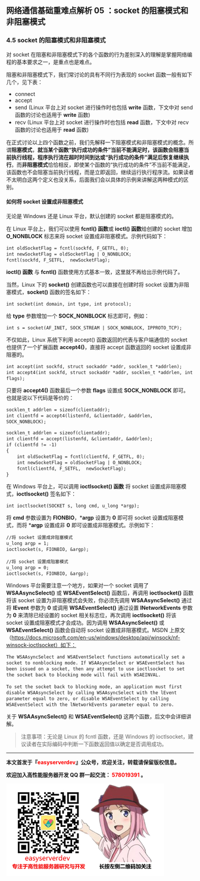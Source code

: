 ## 网络通信基础重难点解析 05 ：socket 的阻塞模式和非阻塞模式



### 4.5 socket 的阻塞模式和非阻塞模式

对 socket 在阻塞和非阻塞模式下的各个函数的行为差别深入的理解是掌握网络编程的基本要求之一，是重点也是难点。

阻塞和非阻塞模式下，我们常讨论的具有不同行为表现的 socket 函数一般有如下几个，见下表：

- connect
- accept
- send (Linux 平台上对 socket 进行操作时也包括 **write** 函数，下文中对 send 函数的讨论也适用于 **write** 函数)
- recv (Linux 平台上对 socket 进行操作时也包括 **read** 函数，下文中对 recv 函数的讨论也适用于 **read** 函数)



在正式讨论以上四个函数之前，我们先解释一下阻塞模式和非阻塞模式的概念。所谓**阻塞模式**，**就当某个函数“执行成功的条件”当前不能满足时，该函数会阻塞当前执行线程，程序执行流在超时时间到达或“执行成功的条件”满足后恢复继续执行**。而**非阻塞模式**恰恰相反，即使某个函数的“执行成功的条件”不当前不能满足，该函数也不会阻塞当前执行线程，而是立即返回，继续运行执行程序流。如果读者不太明白这两个定义也没关系，后面我们会以具体的示例来讲解这两种模式的区别。

#### 如何将 socket 设置成非阻塞模式

无论是 Windows 还是 Linux 平台，默认创建的 socket 都是阻塞模式的。

在 Linux 平台上，我们可以使用 **fcntl() 函数**或 **ioctl() 函数**给创建的 socket 增加 **O_NONBLOCK** 标志来将 socket 设置成非阻塞模式。示例代码如下：

```
int oldSocketFlag = fcntl(sockfd, F_GETFL, 0);
int newSocketFlag = oldSocketFlag | O_NONBLOCK;
fcntl(sockfd, F_SETFL,  newSocketFlag);
```

**ioctl() 函数** 与 **fcntl()** 函数使用方式基本一致，这里就不再给出示例代码了。

当然，Linux 下的 **socket()** 创建函数也可以直接在创建时将 socket 设置为非阻塞模式，**socket()** 函数的签名如下：

```
int socket(int domain, int type, int protocol);
```

给 **type** 参数增加一个 **SOCK_NONBLOCK** 标志即可，例如：

```
int s = socket(AF_INET, SOCK_STREAM | SOCK_NONBLOCK, IPPROTO_TCP);
```

不仅如此，Linux 系统下利用 accept() 函数返回的代表与客户端通信的 socket 也提供了一个扩展函数 **accept4()**，直接将 accept 函数返回的 socket 设置成非阻塞的。

```
int accept(int sockfd, struct sockaddr *addr, socklen_t *addrlen); 
int accept4(int sockfd, struct sockaddr *addr, socklen_t *addrlen, int flags);
```

只要将 **accept4()** 函数最后一个参数 **flags** 设置成 **SOCK_NONBLOCK** 即可。也就是说以下代码是等价的：

```
socklen_t addrlen = sizeof(clientaddr);
int clientfd = accept4(listenfd, &clientaddr, &addrlen, SOCK_NONBLOCK);
```

```
socklen_t addrlen = sizeof(clientaddr);
int clientfd = accept(listenfd, &clientaddr, &addrlen);
if (clientfd != -1)
{
    int oldSocketFlag = fcntl(clientfd, F_GETFL, 0);
	int newSocketFlag = oldSocketFlag | O_NONBLOCK;
	fcntl(clientfd, F_SETFL,  newSocketFlag);
}
```



在 Windows 平台上，可以调用 **ioctlsocket() 函数** 将 socket 设置成非阻塞模式，**ioctlsocket()** 签名如下：

```
int ioctlsocket(SOCKET s, long cmd, u_long *argp);
```

将 **cmd** 参数设置为 **FIONBIO**，***argp** 设置为 **0** 即可将 socket 设置成阻塞模式，而将 ***argp** 设置成非 **0** 即可设置成非阻塞模式。示例如下：

```
//将 socket 设置成非阻塞模式
u_long argp = 1;
ioctlsocket(s, FIONBIO, &argp);

//将 socket 设置成阻塞模式
u_long argp = 0;
ioctlsocket(s, FIONBIO, &argp);
```

Windows 平台需要注意一个地方，如果对一个 socket 调用了 **WSAAsyncSelect()** 或 **WSAEventSelect()** 函数后，再调用 **ioctlsocket()** 函数将该 socket 设置为非阻塞模式会失败，你必须先调用 **WSAAsyncSelect()** 通过将 **lEvent** 参数为 **0** 或调用 **WSAEventSelect()** 通过设置 **lNetworkEvents** 参数为 **0** 来清除已经设置的 socket 相关标志位，再次调用 **ioctlsocket()** 将该 socket 设置成阻塞模式才会成功。因为调用 **WSAAsyncSelect()** 或**WSAEventSelect()** 函数会自动将 socket 设置成非阻塞模式。MSDN 上原文（https://docs.microsoft.com/en-us/windows/desktop/api/winsock/nf-winsock-ioctlsocket）如下：

```
The WSAAsyncSelect and WSAEventSelect functions automatically set a socket to nonblocking mode. If WSAAsyncSelect or WSAEventSelect has been issued on a socket, then any attempt to use ioctlsocket to set the socket back to blocking mode will fail with WSAEINVAL.

To set the socket back to blocking mode, an application must first disable WSAAsyncSelect by calling WSAAsyncSelect with the lEvent parameter equal to zero, or disable WSAEventSelect by calling WSAEventSelect with the lNetworkEvents parameter equal to zero.
```



关于 **WSAAsyncSelect()** 和 **WSAEventSelect()** 这两个函数，后文中会详细讲解。



> 注意事项：无论是 Linux 的 fcntl 函数，还是 Windows 的 ioctlsocket，建议读者在实际编码中判断一下函数返回值以确定是否调用成功。





------

**本文首发于『<font color=red>easyserverdev</font>』公众号，欢迎关注，转载请保留版权信息。**

**欢迎加入高性能服务器开发 QQ 群一起交流：<font color=red> 578019391 </font>。**

![微信扫码关注](diagrams\articlelogo.jpg)
